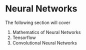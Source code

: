 # Neural Networks
The following section will cover
1. Mathematics of Neural Networks
2. Tensorflow
3. Convolutional Neural Networks
